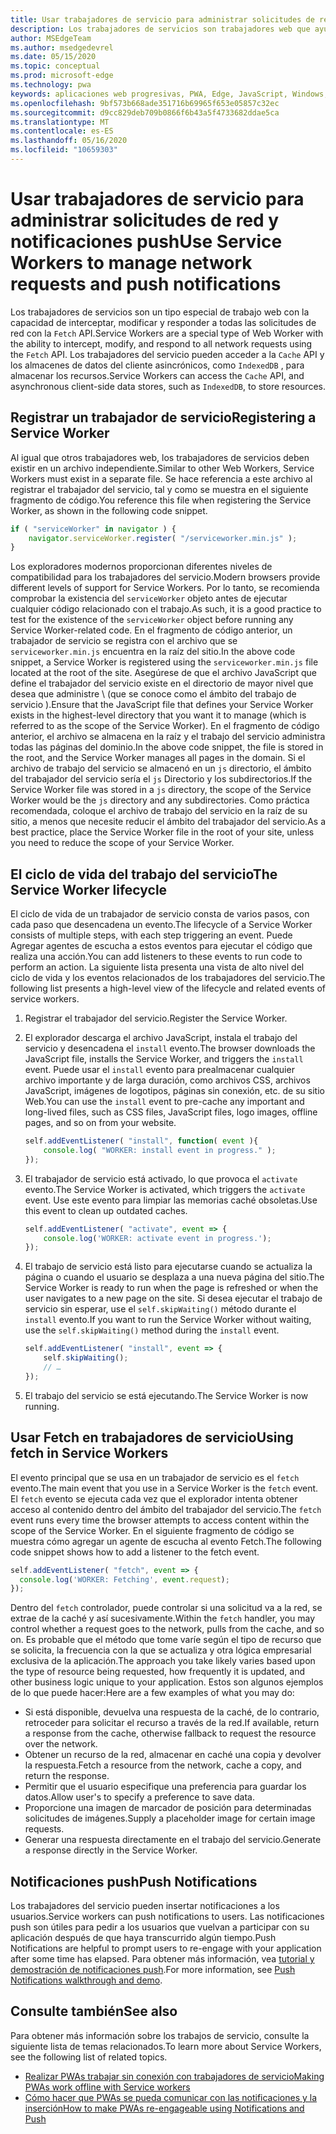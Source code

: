 ```yaml
---
title: Usar trabajadores de servicio para administrar solicitudes de red y notificaciones push
description: Los trabajadores de servicios son trabajadores web que ayudan a mejorar el rendimiento, responder a las diversas condiciones de la red y aumentar la conectividad con la aplicación Web.
author: MSEdgeTeam
ms.author: msedgedevrel
ms.date: 05/15/2020
ms.topic: conceptual
ms.prod: microsoft-edge
ms.technology: pwa
keywords: aplicaciones web progresivas, PWA, Edge, JavaScript, Windows, UWP, Microsoft Store
ms.openlocfilehash: 9bf573b668ade351716b69965f653e05857c32ec
ms.sourcegitcommit: d9cc829deb709b0866f6b43a5f4733682ddae5ca
ms.translationtype: MT
ms.contentlocale: es-ES
ms.lasthandoff: 05/16/2020
ms.locfileid: "10659303"
---
```

# <span data-ttu-id="3a68a-104">Usar trabajadores de servicio para administrar solicitudes de red y notificaciones push</span><span class="sxs-lookup"><span data-stu-id="3a68a-104">Use Service Workers to manage network requests and push notifications</span></span>

<span data-ttu-id="3a68a-105">Los trabajadores de servicios son un tipo especial de trabajo web con la capacidad de interceptar, modificar y responder a todas las solicitudes de red con la `Fetch` API.</span><span class="sxs-lookup"><span data-stu-id="3a68a-105">Service Workers are a special type of Web Worker with the ability to intercept, modify, and respond to all network requests using the `Fetch` API.</span></span>  <span data-ttu-id="3a68a-106">Los trabajadores del servicio pueden acceder a la `Cache` API y los almacenes de datos del cliente asincrónicos, como `IndexedDB` , para almacenar los recursos.</span><span class="sxs-lookup"><span data-stu-id="3a68a-106">Service Workers can access the `Cache` API, and asynchronous client-side data stores, such as `IndexedDB`, to store resources.</span></span>  

## <span data-ttu-id="3a68a-107">Registrar un trabajador de servicio</span><span class="sxs-lookup"><span data-stu-id="3a68a-107">Registering a Service Worker</span></span>  

<span data-ttu-id="3a68a-108">Al igual que otros trabajadores web, los trabajadores de servicios deben existir en un archivo independiente.</span><span class="sxs-lookup"><span data-stu-id="3a68a-108">Similar to other Web Workers, Service Workers must exist in a separate file.</span></span> <span data-ttu-id="3a68a-109">Se hace referencia a este archivo al registrar el trabajador del servicio, tal y como se muestra en el siguiente fragmento de código.</span><span class="sxs-lookup"><span data-stu-id="3a68a-109">You reference this file when registering the Service Worker, as shown in the following code snippet.</span></span>  

```javascript
if ( "serviceWorker" in navigator ) {
    navigator.serviceWorker.register( "/serviceworker.min.js" );
}
```  

<span data-ttu-id="3a68a-110">Los exploradores modernos proporcionan diferentes niveles de compatibilidad para los trabajadores del servicio.</span><span class="sxs-lookup"><span data-stu-id="3a68a-110">Modern browsers provide different levels of support for Service Workers.</span></span> <span data-ttu-id="3a68a-111">Por lo tanto, se recomienda comprobar la existencia del `serviceWorker` objeto antes de ejecutar cualquier código relacionado con el trabajo.</span><span class="sxs-lookup"><span data-stu-id="3a68a-111">As such, it is a good practice to test for the existence of the `serviceWorker` object before running any Service Worker-related code.</span></span> <span data-ttu-id="3a68a-112">En el fragmento de código anterior, un trabajador de servicio se registra con el archivo que se `serviceworker.min.js` encuentra en la raíz del sitio.</span><span class="sxs-lookup"><span data-stu-id="3a68a-112">In the above code snippet, a Service Worker is registered using the `serviceworker.min.js` file located at the root of the site.</span></span> <span data-ttu-id="3a68a-113">Asegúrese de que el archivo JavaScript que define el trabajador del servicio existe en el directorio de mayor nivel que desea que administre \ (que se conoce como el ámbito del trabajo de servicio \).</span><span class="sxs-lookup"><span data-stu-id="3a68a-113">Ensure that the JavaScript file that defines your Service Worker exists in the highest-level directory that you want it to manage \(which is referred to as the scope of the Service Worker\).</span></span>  <span data-ttu-id="3a68a-114">En el fragmento de código anterior, el archivo se almacena en la raíz y el trabajo del servicio administra todas las páginas del dominio.</span><span class="sxs-lookup"><span data-stu-id="3a68a-114">In the above code snippet, the file is stored in the root, and the Service Worker manages all pages in the domain.</span></span> <span data-ttu-id="3a68a-115">Si el archivo de trabajo del servicio se almacenó en un `js` directorio, el ámbito del trabajador del servicio sería el `js` Directorio y los subdirectorios.</span><span class="sxs-lookup"><span data-stu-id="3a68a-115">If the Service Worker file was stored in a `js` directory, the scope of the Service Worker would be the `js` directory and any subdirectories.</span></span>  <span data-ttu-id="3a68a-116">Como práctica recomendada, coloque el archivo de trabajo del servicio en la raíz de su sitio, a menos que necesite reducir el ámbito del trabajador del servicio.</span><span class="sxs-lookup"><span data-stu-id="3a68a-116">As a best practice, place the Service Worker file in the root of your site, unless you need to reduce the scope of your Service Worker.</span></span>  

## <span data-ttu-id="3a68a-117">El ciclo de vida del trabajo del servicio</span><span class="sxs-lookup"><span data-stu-id="3a68a-117">The Service Worker lifecycle</span></span>  

<span data-ttu-id="3a68a-118">El ciclo de vida de un trabajador de servicio consta de varios pasos, con cada paso que desencadena un evento.</span><span class="sxs-lookup"><span data-stu-id="3a68a-118">The lifecycle of a Service Worker consists of multiple steps, with each step triggering an event.</span></span> <span data-ttu-id="3a68a-119">Puede Agregar agentes de escucha a estos eventos para ejecutar el código que realiza una acción.</span><span class="sxs-lookup"><span data-stu-id="3a68a-119">You can add listeners to these events to run code to perform an action.</span></span> <span data-ttu-id="3a68a-120">La siguiente lista presenta una vista de alto nivel del ciclo de vida y los eventos relacionados de los trabajadores del servicio.</span><span class="sxs-lookup"><span data-stu-id="3a68a-120">The following list presents a high-level view of the lifecycle and related events of service workers.</span></span> 

1. <span data-ttu-id="3a68a-121">Registrar el trabajador del servicio.</span><span class="sxs-lookup"><span data-stu-id="3a68a-121">Register the Service Worker.</span></span>  
1.  <span data-ttu-id="3a68a-122">El explorador descarga el archivo JavaScript, instala el trabajo del servicio y desencadena el `install` evento.</span><span class="sxs-lookup"><span data-stu-id="3a68a-122">The browser downloads the JavaScript file, installs the Service Worker, and triggers the `install` event.</span></span> <span data-ttu-id="3a68a-123">Puede usar el `install` evento para prealmacenar cualquier archivo importante y de larga duración, como archivos CSS, archivos JavaScript, imágenes de logotipos, páginas sin conexión, etc. de su sitio Web.</span><span class="sxs-lookup"><span data-stu-id="3a68a-123">You can use the `install` event to pre-cache any important and long-lived files, such as CSS files, JavaScript files, logo images, offline pages, and so on from your website.</span></span>  
    
    ```javascript
    self.addEventListener( "install", function( event ){
        console.log( "WORKER: install event in progress." );
    });
    ```  
    
1.  <span data-ttu-id="3a68a-124">El trabajador de servicio está activado, lo que provoca el `activate` evento.</span><span class="sxs-lookup"><span data-stu-id="3a68a-124">The Service Worker is activated, which triggers the `activate` event.</span></span>  <span data-ttu-id="3a68a-125">Use este evento para limpiar las memorias caché obsoletas.</span><span class="sxs-lookup"><span data-stu-id="3a68a-125">Use this event to clean up outdated caches.</span></span>  
    
    ```javascript
    self.addEventListener( "activate", event => {
        console.log('WORKER: activate event in progress.');
    });
    ```  
    
1.  <span data-ttu-id="3a68a-126">El trabajo de servicio está listo para ejecutarse cuando se actualiza la página o cuando el usuario se desplaza a una nueva página del sitio.</span><span class="sxs-lookup"><span data-stu-id="3a68a-126">The Service Worker is ready to run when the page is refreshed or when the user navigates to a new page on the site.</span></span> <span data-ttu-id="3a68a-127">Si desea ejecutar el trabajo de servicio sin esperar, use el `self.skipWaiting()` método durante el `install` evento.</span><span class="sxs-lookup"><span data-stu-id="3a68a-127">If you want to run the Service Worker without waiting, use the `self.skipWaiting()` method during the `install` event.</span></span>  
    
    ```javascript
    self.addEventListener( "install", event => {
        self.skipWaiting();
        // …
    });
    ```
    
1.  <span data-ttu-id="3a68a-128">El trabajo del servicio se está ejecutando.</span><span class="sxs-lookup"><span data-stu-id="3a68a-128">The Service Worker is now running.</span></span>     
    
## <span data-ttu-id="3a68a-129">Usar Fetch en trabajadores de servicio</span><span class="sxs-lookup"><span data-stu-id="3a68a-129">Using fetch in Service Workers</span></span>  

<span data-ttu-id="3a68a-130">El evento principal que se usa en un trabajador de servicio es el `fetch` evento.</span><span class="sxs-lookup"><span data-stu-id="3a68a-130">The main event that you use in a Service Worker is the `fetch` event.</span></span>  <span data-ttu-id="3a68a-131">El `fetch` evento se ejecuta cada vez que el explorador intenta obtener acceso al contenido dentro del ámbito del trabajador del servicio.</span><span class="sxs-lookup"><span data-stu-id="3a68a-131">The `fetch` event runs every time the browser attempts to access content within the scope of the Service Worker.</span></span> <span data-ttu-id="3a68a-132">En el siguiente fragmento de código se muestra cómo agregar un agente de escucha al evento Fetch.</span><span class="sxs-lookup"><span data-stu-id="3a68a-132">The following code snippet shows how to add a listener to the fetch event.</span></span>  

```javascript
self.addEventListener( "fetch", event => {
  console.log('WORKER: Fetching', event.request);
});
```  

<span data-ttu-id="3a68a-133">Dentro del `fetch` controlador, puede controlar si una solicitud va a la red, se extrae de la caché y así sucesivamente.</span><span class="sxs-lookup"><span data-stu-id="3a68a-133">Within the `fetch` handler, you may control whether a request goes to the network, pulls from the cache, and so on.</span></span>  <span data-ttu-id="3a68a-134">Es probable que el método que tome varíe según el tipo de recurso que se solicita, la frecuencia con la que se actualiza y otra lógica empresarial exclusiva de la aplicación.</span><span class="sxs-lookup"><span data-stu-id="3a68a-134">The approach you take likely varies based upon the type of resource being requested, how frequently it is updated, and other business logic unique to your application.</span></span>  <span data-ttu-id="3a68a-135">Estos son algunos ejemplos de lo que puede hacer:</span><span class="sxs-lookup"><span data-stu-id="3a68a-135">Here are a few examples of what you may do:</span></span>  

*   <span data-ttu-id="3a68a-136">Si está disponible, devuelva una respuesta de la caché, de lo contrario, retroceder para solicitar el recurso a través de la red.</span><span class="sxs-lookup"><span data-stu-id="3a68a-136">If available, return a response from the cache, otherwise fallback to request the resource over the network.</span></span>  
*   <span data-ttu-id="3a68a-137">Obtener un recurso de la red, almacenar en caché una copia y devolver la respuesta.</span><span class="sxs-lookup"><span data-stu-id="3a68a-137">Fetch a resource from the network, cache a copy, and return the response.</span></span>
*   <span data-ttu-id="3a68a-138">Permitir que el usuario especifique una preferencia para guardar los datos.</span><span class="sxs-lookup"><span data-stu-id="3a68a-138">Allow user's to specify a preference to save data.</span></span> 
*   <span data-ttu-id="3a68a-139">Proporcione una imagen de marcador de posición para determinadas solicitudes de imágenes.</span><span class="sxs-lookup"><span data-stu-id="3a68a-139">Supply a placeholder image for certain image requests.</span></span>  
*   <span data-ttu-id="3a68a-140">Generar una respuesta directamente en el trabajo del servicio.</span><span class="sxs-lookup"><span data-stu-id="3a68a-140">Generate a response directly in the Service Worker.</span></span>  

## <span data-ttu-id="3a68a-141">Notificaciones push</span><span class="sxs-lookup"><span data-stu-id="3a68a-141">Push Notifications</span></span>  

<span data-ttu-id="3a68a-142">Los trabajadores del servicio pueden insertar notificaciones a los usuarios.</span><span class="sxs-lookup"><span data-stu-id="3a68a-142">Service workers can push notifications to users.</span></span> <span data-ttu-id="3a68a-143">Las notificaciones push son útiles para pedir a los usuarios que vuelvan a participar con su aplicación después de que haya transcurrido algún tiempo.</span><span class="sxs-lookup"><span data-stu-id="3a68a-143">Push Notifications are helpful to prompt users to re-engage with your application after some time has elapsed.</span></span> <span data-ttu-id="3a68a-144">Para obtener más información, vea [tutorial y demostración de notificaciones push][AzurewebsitesWebpushdemo].</span><span class="sxs-lookup"><span data-stu-id="3a68a-144">For more information, see [Push Notifications walkthrough and demo][AzurewebsitesWebpushdemo].</span></span>  

## <span data-ttu-id="3a68a-145">Consulte también</span><span class="sxs-lookup"><span data-stu-id="3a68a-145">See also</span></span>  

<span data-ttu-id="3a68a-146">Para obtener más información sobre los trabajos de servicio, consulte la siguiente lista de temas relacionados.</span><span class="sxs-lookup"><span data-stu-id="3a68a-146">To learn more about Service Workers, see the following list of related topics.</span></span>  

*   [<span data-ttu-id="3a68a-147">Realizar PWAs trabajar sin conexión con trabajadores de servicio</span><span class="sxs-lookup"><span data-stu-id="3a68a-147">Making PWAs work offline with Service workers</span></span>][MDNPwasMakingOfflineServiceWorkers]  
*   [<span data-ttu-id="3a68a-148">Cómo hacer que PWAs se pueda comunicar con las notificaciones y la inserción</span><span class="sxs-lookup"><span data-stu-id="3a68a-148">How to make PWAs re-engageable using Notifications and Push</span></span>][MDNPwasMakeReengageablesingNotificationsPush]  

<!-- links -->  

[AzurewebsitesWebpushdemo]: https://webpushdemo.azurewebsites.net "Notificaciones de inserción en Web |  Demostraciones de Microsoft Edge"  

[MDNPwasMakingOfflineServiceWorkers]: https://developer.mozilla.org/docs/Web/Progressive_web_apps/Offline_Service_workers "Realizar PWAs trabajar sin conexión con trabajadores del servicio-PWAs | MDN"  
[MDNPwasMakeReengageablesingNotificationsPush]: https://developer.mozilla.org/docs/Web/Progressive_web_apps/Re-engageable_Notifications_Push "Cómo hacer que PWAs vuelva a estar habilitado usando las notificaciones y Push-PWAs | MDN"  
